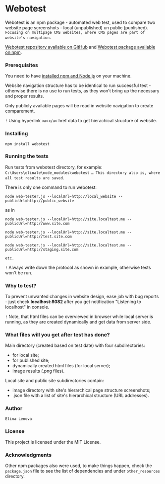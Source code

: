 # Webotest

Webotest is an npm package - automated web test, used to compare two website page screenshots - local (unpublished) un public (published). `Focusing on multipage CMS websites, where CMS pages are part of website's navigation`.

[Webotest repository available on GitHub](https://github.com/elinale/webotest) and [Webotest package available on npm](https://www.npmjs.com/package/webotest).


### Prerequisites

You need to have [installed npm and Node.js](https://docs.npmjs.com/getting-started/installing-node) on your machine.

Website navigation structure has to be identical to run successful test - otherwise there is no use to run tests, as they won't bring up the necessary and proper results.

Only publicly available pages will be read in website navigation to create comparement.

`!` Using hyperlink `<a></a>` href data to get hierachical structure of website.


### Installing

```
npm install webotest
```


### Running the tests

Run tests from webotest directory, for example: `C:\Users\elinale\node_modules\webotest` ... `This directory also is, where all test results are saved`.

There is only one command to run webotest:

```
node web-tester.js --localUrl=http://local_website --publicUrl=http://public_website
```

as in

```
node web-tester.js --localUrl=http://site.localtest.me --publicUrl=http://www.site.com

node web-tester.js --localUrl=http://site.localtest.me --publicUrl=http://test.site.com

node web-tester.js --localUrl=http://site.localtest.me --publicUrl=http://staging.site.com

etc.
```

`!` Always write down the protocol as shown in example, otherwise tests won't be run.


### Why to test?

To prevent unwanted changes in website design, ease job with bug reports - just check **localhost:8082** after you get notification "Listening to localhost" in console.

`!` Note, that html files can be overviewed in browser while local server is running, as they are created dynamically and get data from server side.


### What files will you get after test has done?

Main directory (created based on test date) with four subdirectories:
* for local site;
* for published site;
* dynamically created html files (for local server);
* image results (.png files).

Local site and public site subdirectories contain:
* image directory with site's hierarchical page structure screenshots;
* .json file with a list of site's hierarchical structure (URL addresses).


### Author

`Elina Lenova`


### License

This project is licensed under the MIT License.


### Acknowledgments

Other npm packages also were used, to make things happen, check the `package.json` file to see the list of dependencies and under `other_resources` directory.
